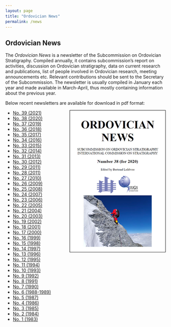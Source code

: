 ```yaml
---
layout: page
title: "Ordovician News"
permalink: /news
---
```

## Ordovician News

The *Ordovician News* is a newsletter of the Subcommission on Ordovician Stratigraphy. Compiled annually, it contains subcommission’s report on activities, discussion on Ordovician stratigraphy, data on current research and publications, list of people involved in Ordovician research, meeting announcements etc. Relevant contributions should be sent to the Secretary of the Subcommission. The newsletter is usually compiled in January each year and made available in March-April, thus mostly containing information about the previous year.

Below recent newsletters are available for download in pdf format:

<a href="files/Ordovician_News_2020.pdf" style="float:right;">
    <img src="images/Ordovician_News_2020.jpg" style="border:solid 1px black; width:300px;" alt="link to Ordo News" />
</a>

* [No. 39 (2021)](files/Ordovician_News_2021.pdf)
* [No. 38 (2020)](files/Ordovician_News_2020.pdf)
* [No. 37 (2019)](files/Ordovician_News_2019.pdf)
* [No. 36 (2018)](files/Ordovician_News_2018.pdf)
* [No. 35 (2017)](files/Ordovician_News_2017.pdf)
* [No. 34 (2016)](files/Ordovician_News_2016.pdf)
* [No. 33 (2015)](files/Ordovician_News_2015.pdf)
* [No. 32 (2014)](files/Ordovician_News_2014.pdf)
* [No. 31 (2013)](files/Ordovician_News_2013.pdf)
* [No. 30 (2012)](files/Ordovician_News_2012.pdf)
* [No. 29 (2011)](files/Ordovician_News_2011b.pdf)
* [No. 28 (2011)](files/Ordovician_News_2011.pdf)
* [No. 27 (2010)](files/Ordovician_News_2010.pdf)
* [No. 26 (2009)](files/Ordovician_News_2009.pdf)
* [No. 25 (2008)](files/Ordovician_News_2008.pdf)
* [No. 24 (2007)](files/Ordovician_News_2007.pdf)
* [No. 23 (2006)](files/Ordovician_News_2006.pdf)
* [No. 22 (2005)](files/Ordovician_News_2005.pdf)
* [No. 21 (2004)](files/Ordovician_News_2004.pdf)
* [No. 20 (2003)](files/Ordovician_News_2003.pdf)
* [No. 19 (2002)](files/Ordovician_News_2002.pdf)
* [No. 18 (2001)](files/Ordovician_News_2001.pdf)
* [No. 17 (2000)](files/Ordovician_News_2000.pdf)
* [No. 16 (1999)](files/Ordovician_News_1999.pdf)
* [No. 15 (1998)](files/Ordovician_News_1998.pdf)
* [No. 14 (1997)](files/Ordovician_News_1997.pdf)
* [No. 13 (1996)](files/Ordovician_News_1996.pdf)
* [No. 12 (1995)](files/Ordovician_News_1995.pdf)
* [No. 11 (1994)](files/Ordovician_News_1994.pdf)
* [No. 10 (1993)](files/Ordovician_News_1993.pdf)
* [No. 9 (1992)](files/Ordovician_News_1992.pdf)
* [No. 8 (1991)](files/Ordovician_News_1991.pdf)
* [No. 7 (1990)](files/Ordovician_News_1990.pdf)
* [No. 6 (1988-1989)](files/Ordovician_News_1988.pdf)
* [No. 5 (1987)](files/Ordovician_News_1987.pdf)
* [No. 4 (1986)](files/Ordovician_News_1986.pdf)
* [No. 3 (1985)](files/Ordovician_News_1985.pdf)
* [No. 2 (1984)](files/Ordovician_News_1984.pdf)
* [No. 1 (1983)](files/Ordovician_News_1983.pdf)
